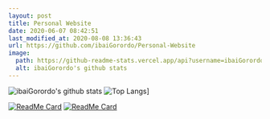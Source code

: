 ```yaml
---
layout: post
title: Personal Website
date: 2020-06-07 08:42:51 
last_modified_at: 2020-08-08 13:36:43 
url: https://github.com/ibaiGorordo/Personal-Website
image:
  path: https://github-readme-stats.vercel.app/api?username=ibaiGorordo&show_icons=true&theme=tokyonight
  alt: ibaiGorordo's github stats
---
```

![ibaiGorordo's github stats](https://github-readme-stats.vercel.app/api?username=ibaiGorordo&show_icons=true&theme=tokyonight)
![Top Langs](https://github-readme-stats.vercel.app/api/top-langs/?username=ibaiGorordo&hide=javascript,html,css,jupyter%20notebook&theme=tokyonight)]


[![ReadMe Card](https://github-readme-stats.vercel.app/api/pin/?username=ibaiGorordo&repo=AWR1642-Read-Data-Python-MMWAVE-SDK-2)](https://github.com/ibaiGorordo/AWR1642-Read-Data-Python-MMWAVE-SDK-2)
[![ReadMe Card](https://github-readme-stats.vercel.app/api/pin/?username=ibaiGorordo&repo=pyKinectAzure)](https://github.com/ibaiGorordo/pyKinectAzure)

